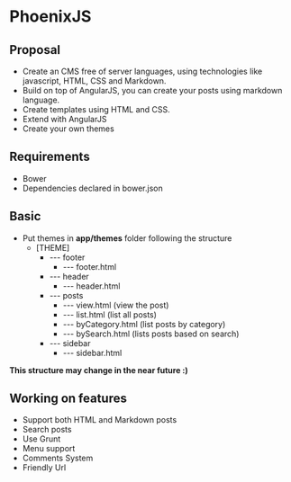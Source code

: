 # PhoenixJS

## Proposal
- Create an CMS free of server languages, using technologies like javascript, HTML, CSS and Markdown.
- Build on top of AngularJS, you can create your posts using markdown language.
- Create templates using HTML and CSS.
- Extend with AngularJS
- Create your own themes

## Requirements
- Bower
- Dependencies declared in bower.json

## Basic
- Put themes in **app/themes** folder following the structure
    - [THEME]
        - --- footer
            - --- footer.html
        - --- header
            - --- header.html
        - --- posts
            - --- view.html (view the post)
            - --- list.html (list all posts)
            - --- byCategory.html (list posts by category)
            - --- bySearch.html (lists posts based on search)
        - --- sidebar
            - --- sidebar.html



**This structure may change in the near future :)**

## Working on features
- Support both HTML and Markdown posts
- Search posts
- Use Grunt
- Menu support
- Comments System
- Friendly Url
